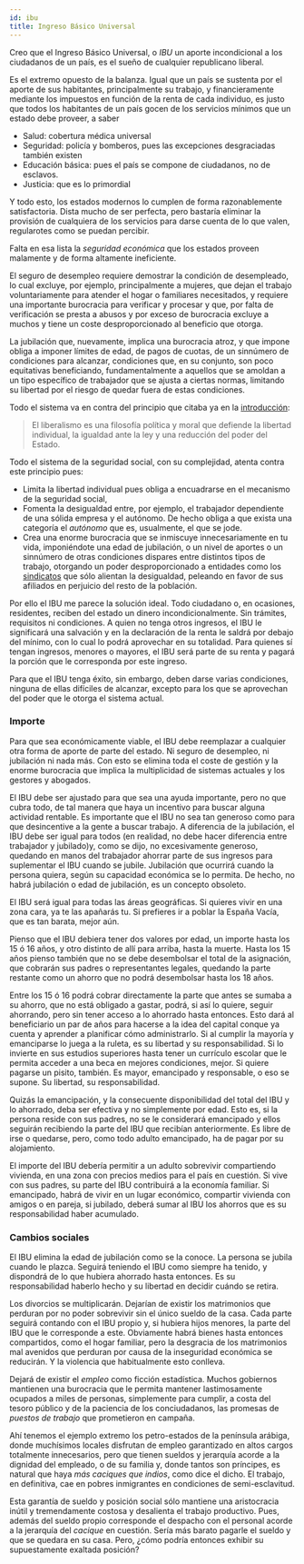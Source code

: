 ```yaml
---
id: ibu
title: Ingreso Básico Universal
---
```


Creo que el Ingreso Básico Universal, o *IBU* un aporte incondicional a los ciudadanos de un país, es el sueño de cualquier republicano liberal.

Es el extremo opuesto de la balanza. Igual que un país se sustenta por el aporte de sus habitantes, principalmente su trabajo, y financieramente mediante los impuestos en función de la renta de cada individuo, es justo que todos los habitantes de un país gocen de los servicios mínimos que un estado debe proveer, a saber

- Salud: cobertura médica universal
- Seguridad: policía y bomberos, pues las excepciones desgraciadas también existen
- Educación básica: pues el país se compone de ciudadanos, no de esclavos.
- Justicia: que es lo primordial

Y todo esto, los estados modernos lo cumplen de forma razonablemente satisfactoria. Dista mucho de ser perfecta, pero bastaría eliminar la provisión de cualquiera de los servicios para darse cuenta de lo que valen, regularotes como se puedan percibir.

Falta en esa lista la _seguridad económica_ que los estados proveen malamente y de forma altamente ineficiente.

El seguro de desempleo requiere demostrar la condición de desempleado, lo cual excluye, por ejemplo, principalmente a mujeres, que dejan el trabajo voluntariamente para atender el hogar o familiares necesitados, y requiere una importante burocracia para verificar y procesar y que, por falta de verificación se presta a abusos y por exceso de burocracia excluye a muchos y tiene un coste desproporcionado al beneficio que otorga.

La jubilación que, nuevamente, implica una burocracia atroz, y que impone obliga a imponer límites de edad, de pagos de cuotas, de un sinnúmero de condiciones para alcanzar, condiciones que, en su conjunto, son poco equitativas beneficiando, fundamentalmente a aquellos que se amoldan a un tipo específico de trabajador que se ajusta a ciertas normas, limitando su libertad por el riesgo de quedar fuera de estas condiciones.

Todo el sistema va en contra del principio que citaba ya en la [introducción](intro):

> El liberalismo es una filosofía política y moral que defiende la libertad individual, la igualdad ante la ley y una reducción del poder del Estado.

Todo el sistema de la seguridad social, con su complejidad, atenta contra este principio pues:

- Limita la libertad individual pues obliga a encuadrarse en el mecanismo de la seguridad social,
- Fomenta la desigualdad entre, por ejemplo, el trabajador dependiente de una sólida empresa y el autónomo. De hecho obliga a que exista una categoría el _autónomo_ que es, usualmente, el que se jode.
- Crea una enorme burocracia que se inmiscuye innecesariamente en tu vida, imponiéndote una edad de jubilación, o un nivel de aportes o un sinnúmero de otras condiciones dispares entre distintos tipos de trabajo, otorgando un poder desproporcionado a entidades como los [sindicatos](sindicatos) que sólo alientan la desigualdad, peleando en favor de sus afiliados en perjuicio del resto de la población.

Por ello el IBU me parece la solución ideal. Todo ciudadano o, en ocasiones, residentes, reciben del estado un dinero incondicionalmente. Sin trámites, requisitos ni condiciones. A quien no tenga otros ingresos, el IBU le significará una salvación y en la declaración de la renta le saldrá por debajo del mínimo, con lo cual lo podrá aprovechar en su totalidad. Para quienes sí tengan ingresos, menores o mayores, el IBU será parte de su renta y pagará la porción que le corresponda por este ingreso.

Para que el IBU tenga éxito, sin embargo, deben darse varias condiciones, ninguna de ellas difíciles de alcanzar, excepto para los que se aprovechan del poder que le otorga el sistema actual.

### Importe

Para que sea económicamente viable, el IBU debe reemplazar a cualquier otra forma de aporte de parte del estado. Ni seguro de desempleo, ni jubilación ni nada más. Con esto se elimina toda el coste de gestión y la enorme burocracia que implica la multiplicidad de sistemas actuales y los gestores y abogados.

El IBU debe ser ajustado para que sea una ayuda importante, pero no que cubra todo, de tal manera que haya un incentivo para buscar alguna actividad rentable. Es importante que el IBU no sea tan generoso como para que desincentive a la gente a buscar trabajo. A diferencia de la jubilación, el IBU debe ser igual para todos (en realidad, no debe hacer diferencia entre trabajador y jubilado)y, como se dijo, no excesivamente generoso, quedando en manos del trabajador ahorrar parte de sus ingresos para suplementar el IBU cuando se jubile. Jubilación que ocurrirá cuando la persona quiera, según su capacidad económica se lo permita. De hecho, no habrá jubilación o edad de jubilación, es un concepto obsoleto.

El IBU será igual para todas las áreas geográficas. Si quieres vivir en una zona cara, ya te las apañarás tu. Si prefieres ir a poblar la España Vacía, que es tan barata, mejor aún.

Pienso que el IBU debiera tener dos valores por edad, un importe hasta los 15 ó 16 años, y otro distinto de allí para arriba, hasta la muerte. Hasta los 15 años pienso también que no se debe desembolsar el total de la asignación, que cobrarán sus padres o representantes legales, quedando la parte restante como un ahorro que no podrá desembolsar hasta los 18 años.

Entre los 15 ó 16 podrá cobrar directamente la parte que antes se sumaba a su ahorro, que no está obligado a gastar, podrá, si así lo quiere, seguir ahorrando, pero sin tener acceso a lo ahorrado hasta entonces. Esto dará al beneficiario un par de años para hacerse a la idea del capital conque ya cuenta y aprender a planificar cómo administrarlo. Si al cumplir la mayoría y emanciparse lo juega a la ruleta, es su libertad y su responsabilidad. Si lo invierte en sus estudios superiores hasta tener un currículo escolar que le permita acceder a una beca en mejores condiciones, mejor. Si quiere pagarse un pisito, también. Es mayor, emancipado y responsable, o eso se supone. Su libertad, su responsabilidad.

Quizás la emancipación, y la consecuente disponibilidad del total del IBU y lo ahorrado, deba ser efectiva y no simplemente por edad. Esto es, si la persona reside con sus padres, no se le considerará emancipado y ellos seguirán recibiendo la parte del IBU que recibían anteriormente. Es libre de irse o quedarse, pero, como todo adulto emancipado, ha de pagar por su alojamiento.

El importe del IBU debería permitir a un adulto sobrevivir compartiendo vivienda, en una zona con precios medios para el país en cuestión. Si vive con sus padres, su parte del IBU contribuirá a la economía familiar. Si emancipado, habrá de vivir en un lugar económico, compartir vivienda con amigos o en pareja, si jubilado, deberá sumar al IBU los ahorros que es su responsabilidad haber acumulado.

### Cambios sociales

El IBU elimina la edad de jubilación como se la conoce.  La persona se jubila cuando le plazca. Seguirá teniendo el IBU como siempre ha tenido, y dispondrá de lo que hubiera ahorrado hasta entonces.  Es su responsabilidad haberlo hecho y su libertad en decidir cuándo se retira.

Los divorcios se multiplicarán. Dejarían de existir los matrimonios que perduran por no poder sobrevivir sin el único sueldo de la casa. Cada parte seguirá contando con el IBU propio y, si hubiera hijos menores, la parte del IBU que le corresponde a este. Obviamente habrá bienes hasta entonces compartidos, como el hogar familiar, pero la desgracia de los matrimonios mal avenidos que perduran por causa de la inseguridad económica se reducirán.  Y la violencia que habitualmente esto conlleva.

Dejará de existir el *empleo* como ficción estadística.  Muchos gobiernos mantienen una burocracia que le permita mantener lastimosamente ocupados a miles de personas, simplemente para cumplir, a costa del tesoro público y de la paciencia de los conciudadanos, las promesas de *puestos de trabajo* que prometieron en campaña.

Ahí tenemos el ejemplo extremo los petro-estados de la península arábiga, donde muchísimos locales disfrutan de empleo garantizado en altos cargos totalmente innecesarios, pero que tienen sueldos y jerarquía acorde a la dignidad del empleado, o de su familia y, donde tantos son príncipes, es natural que haya *más caciques que indios*, como dice el dicho.  El trabajo, en definitiva, cae en pobres inmigrantes en condiciones de semi-esclavitud.

Esta garantía de sueldo y posición social sólo mantiene una aristocracia inútil y tremendamente costosa y desalienta el trabajo productivo.  Pues, además del sueldo propio corresponde el despacho con el personal acorde a la jerarquía del *cacique* en cuestión.   Sería más barato pagarle el sueldo y que se quedara en su casa.  Pero, ¿cómo podría entonces exhibir su supuestamente exaltada posición?  